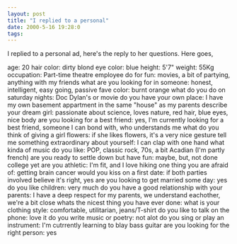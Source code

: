 ```yaml
---
layout: post
title: "I replied to a personal"
date: 2000-5-16 19:28:0
tags: 
---
```


I replied to a personal ad, here's the reply to her questions.
Here goes,

age: 20
hair color: dirty blond
eye color: blue
height: 5'7"
weight: 55Kg
occupation: Part-time theatre employee
do for fun: movies, a bit of partying, anything with my friends
what are you looking for in someone: honest, intelligent, easy going, passive
fave color: burnt orange
what do you do on saturday nights: Doc Dylan's or movie
do you have your own place: I have my own basement appartment in the same "house" as my parents
describe your dream girl: passionate about science, loves nature, red hair, blue eyes, nice body
are you looking for a best friend: yes, I'm currently looking for a best friend, someone I can bond with, who understands me
what do you think of giving a girl flowers: if she likes flowers, it's a very nice gesture
tell me something extraordinary about yourself: I can clap with one hand
what kinda of music do you like: POP, classic rock, 70s, a bit Acadian (I'm partly french)
are you ready to settle down but have fun: maybe, but, not done college yet
are you athletic: I'm fit, and I love hiking
one thing you are afraid of: getting brain cancer
would you kiss on a first date: if both parties involved believe it's right, yes
are you looking to get married some day: yes
do you like children: very much
do you have a good relationship with your parents: I have a deep respect for my parents, we understand eachother, we're a bit close
whats the nicest thing you have ever done:
what is your clothing style: comfortable, utilitarian, jeans/T-shirt
do you like to talk on the phone: love it
do you write music or poetry: not alot
do you sing or play an instrument: I'm cutrrently learning to blay bass guitar
are you looking for the right person: yes

